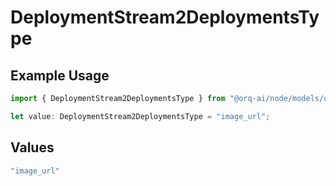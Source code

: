 # DeploymentStream2DeploymentsType

## Example Usage

```typescript
import { DeploymentStream2DeploymentsType } from "@orq-ai/node/models/operations";

let value: DeploymentStream2DeploymentsType = "image_url";
```

## Values

```typescript
"image_url"
```
